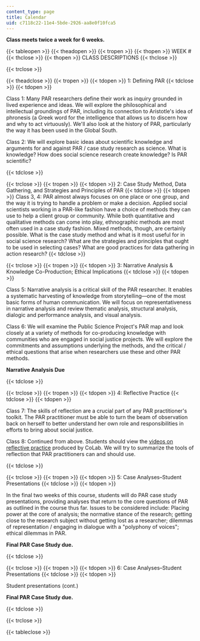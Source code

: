 ```yaml
---
content_type: page
title: Calendar
uid: c7118c22-11e4-5bde-2926-aa8e0f10fca5
---
```


**Class meets twice a week for 6 weeks.**

{{< tableopen >}}
{{< theadopen >}}
{{< tropen >}}
{{< thopen >}}
WEEK #
{{< thclose >}}
{{< thopen >}}
CLASS DESCRIPTIONS
{{< thclose >}}

{{< trclose >}}

{{< theadclose >}}
{{< tropen >}}
{{< tdopen >}}
1: Defining PAR
{{< tdclose >}}
{{< tdopen >}}


Class 1: Many PAR researchers define their work as inquiry grounded in lived experience and ideas. We will explore the philosophical and intellectual groundings of PAR, including its connection to Aristotle's idea of phronesis (a Greek word for the intelligence that allows us to discern how and why to act virtuously). We'll also look at the history of PAR, particularly the way it has been used in the Global South.

Class 2: We will explore basic ideas about scientific knowledge and arguments for and against PAR / case study research as science. What is knowledge? How does social science research create knowledge? Is PAR scientific?


{{< tdclose >}}

{{< trclose >}}
{{< tropen >}}
{{< tdopen >}}
2: Case Study Method, Data Gathering, and Strategies and Principles of PAR
{{< tdclose >}}
{{< tdopen >}}
Class 3, 4: PAR almost always focuses on one place or one group, and the way it is trying to handle a problem or make a decision. Applied social scientists working in a PAR-like fashion have a choice of methods they can use to help a client group or community. While both quantitative and qualitative methods can come into play, ethnographic methods are most often used in a case study fashion. Mixed methods, though, are certainly possible. What is the case study method and what is it most useful for in social science research? What are the strategies and principles that ought to be used in selecting cases? What are good practices for data gathering in action research?
{{< tdclose >}}

{{< trclose >}}
{{< tropen >}}
{{< tdopen >}}
3: Narrative Analysis & Knowledge Co-Production; Ethical Implications
{{< tdclose >}}
{{< tdopen >}}


Class 5: Narrative analysis is a critical skill of the PAR researcher. It enables a systematic harvesting of knowledge from storytelling—one of the most basic forms of human communication. We will focus on representativeness in narrative analysis and review thematic analysis, structural analysis, dialogic and performance analysis, and visual analysis.

Class 6: We will examine the Public Science Project's PAR map and look closely at a variety of methods for co-producing knowledge with communities who are engaged in social justice projects. We will explore the commitments and assumptions underlying the methods, and the critical / ethical questions that arise when researchers use these and other PAR methods.

**Narrative Analysis Due**


{{< tdclose >}}

{{< trclose >}}
{{< tropen >}}
{{< tdopen >}}
4: Reflective Practice
{{< tdclose >}}
{{< tdopen >}}


Class 7: The skills of reflection are a crucial part of any PAR practitioner's toolkit. The PAR practitioner must be able to turn the beam of observation back on herself to better understand her own role and responsibilities in efforts to bring about social justice.

Class 8: Continued from above. Students should view the [videos on reflective practice](http://www.hapyak.com/portal/viewer/01aeb0d6210f32983b92cba6d3ebc573) produced by CoLab. We will try to summarize the tools of reflection that PAR practitioners can and should use.


{{< tdclose >}}

{{< trclose >}}
{{< tropen >}}
{{< tdopen >}}
5: Case Analyses–Student Presentations
{{< tdclose >}}
{{< tdopen >}}


In the final two weeks of this course, students will do PAR case study presentations, providing analyses that return to the core questions of PAR as outlined in the course thus far. Issues to be considered include: Placing power at the core of analysis; the normative stance of the research; getting close to the research subject without getting lost as a researcher; dilemmas of representation / engaging in dialogue with a "polyphony of voices"; ethical dilemmas in PAR.

**Final PAR Case Study due.**


{{< tdclose >}}

{{< trclose >}}
{{< tropen >}}
{{< tdopen >}}
6: Case Analyses–Student Presentations
{{< tdclose >}}
{{< tdopen >}}


Student presentations (cont.)

**Final PAR Case Study due.**


{{< tdclose >}}

{{< trclose >}}

{{< tableclose >}}